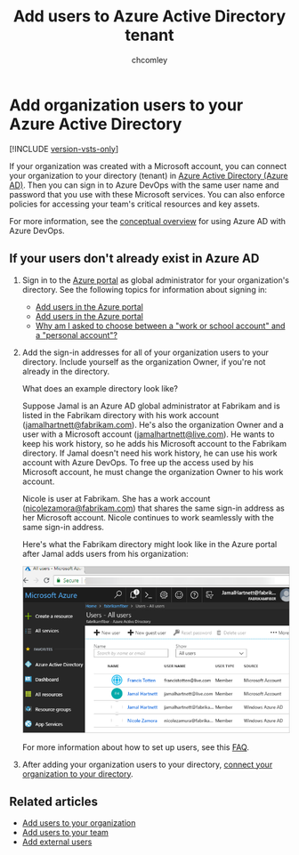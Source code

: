 ﻿---
title: Add users to Azure Active Directory tenant
titleSuffix: Azure DevOps Services
ms.custom: seodec18
description: Add users to your Azure Active Directory when Azure AD is connected to your organization
ms.technology: devops-accounts
ms.assetid: 22ed079f-0321-4c8b-ab06-a289450fb557
ms.topic: conceptual
ms.author: chcomley
author: chcomley
ms.date: 12/07/2018
monikerRange: 'azure-devops'
---



# Add organization users to your Azure Active Directory

[!INCLUDE [version-vsts-only](../../includes/version-vsts-only.md)]

<a name="SetUpCurrentUsers"></a>

If your organization was created with a Microsoft account, you can connect your organization to your directory (tenant) in [Azure Active Directory (Azure AD)](https://azure.microsoft.com/documentation/articles/active-directory-whatis/). Then you can sign in to Azure DevOps with the same user name and password that you use with these Microsoft services. You can also enforce policies for accessing your team's critical resources and key assets.

For more information, see the [conceptual overview](access-with-azure-ad.md) for using Azure AD with Azure DevOps.

## If your users don't already exist in Azure AD

1. Sign in to the [Azure portal](https://portal.azure.com) as global administrator for your organization's directory. See the following topics for information about signing in:

   * [Add users in the Azure portal](/azure/active-directory/active-directory-create-users)
   * [Add users in the Azure portal](/azure/active-directory/active-directory-users-create-azure-portal)
   * [Why am I asked to choose between a "work or school account" and a "personal account"?](faq-user-and-permissions-management.md#ChooseOrgAcctMSAcct)

2. Add the sign-in addresses for all of your organization users to your directory. Include yourself as the organization Owner, if you're not already in the directory.

   What does an example directory look like?
  
   Suppose Jamal is an Azure AD global administrator at Fabrikam and is listed in the Fabrikam directory with his work account (jamalhartnett@fabrikam.com). He's also the organization Owner and a user with a Microsoft account (jamalhartnett@live.com). He wants to keep his work history, so he adds his Microsoft account to the Fabrikam directory. If Jamal doesn't need his work history, he can use his work account with Azure DevOps. To free up the access used by his Microsoft account, he must change the organization Owner to his work account.

   Nicole is user at Fabrikam. She has a work account (nicolezamora@fabrikam.com) that shares the same sign-in address as her Microsoft account. Nicole continues to work seamlessly with the same sign-in address.

   Here's what the Fabrikam directory might look like in the Azure portal after Jamal adds users from his organization:

   ![Directory after adding users](media/manage-work-access/azureaddmembers3.png)

   For more information about how to set up users, see this [FAQ](faq-user-and-permissions-management).

3. After adding your organization users to your directory, [connect your organization to your directory](connect-organization-to-aad.md).

## Related articles

- [Add users to your organization](add-organization-users.md)
- [Add users to your team](add-team-members.md)
- [Add external users](add-external-user.md)
